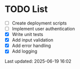 # TODO List

- [ ] Create deployment scripts
- [ ] Implement user authentication
- [x] Write unit tests
- [x] Add input validation
- [x] Add error handling
- [x] Add logging

Last updated: 2025-06-19 16:02
